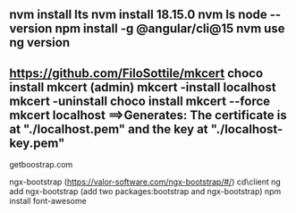 
nvm install lts
nvm install 18.15.0
nvm ls
node --version
npm install -g @angular/cli@15
nvm use <version>
ng version
--------------------------------------
https://github.com/FiloSottile/mkcert
choco install mkcert (admin)
mkcert -install localhost
mkcert -uninstall
choco install mkcert --force
mkcert localhost ==>Generates: The certificate is at "./localhost.pem" and the key at "./localhost-key.pem" 
-------------------------------------
getboostrap.com

ngx-bootstrap (https://valor-software.com/ngx-bootstrap/#/)
cd\client
ng add ngx-bootstrap (add two packages:bootstrap and ngx-bootstrap)
npm install font-awesome


